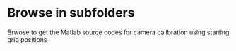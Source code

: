 # Browse in subfolders

Brwose to get the Matlab source codes for camera calibration using starting grid positions

